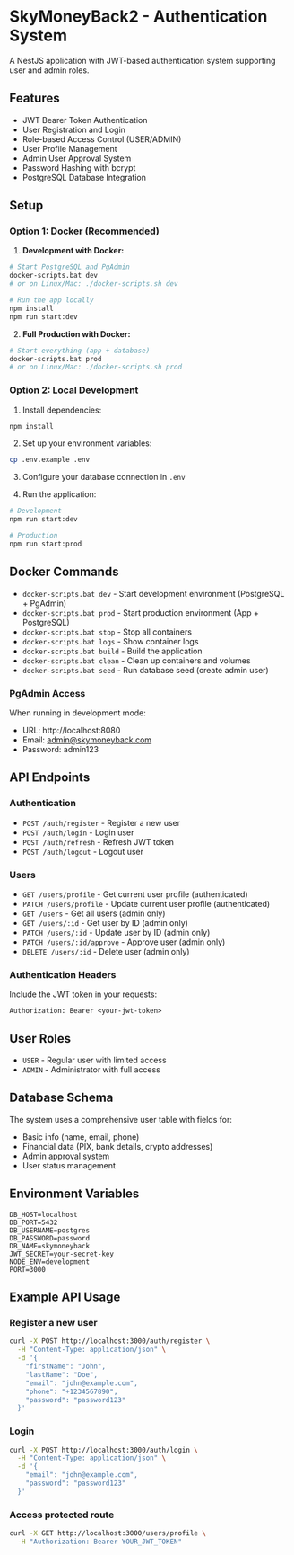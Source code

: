# SkyMoneyBack2 - Authentication System

A NestJS application with JWT-based authentication system supporting user and admin roles.

## Features

- JWT Bearer Token Authentication
- User Registration and Login
- Role-based Access Control (USER/ADMIN)
- User Profile Management
- Admin User Approval System
- Password Hashing with bcrypt
- PostgreSQL Database Integration

## Setup

### Option 1: Docker (Recommended)

1. **Development with Docker:**
```bash
# Start PostgreSQL and PgAdmin
docker-scripts.bat dev
# or on Linux/Mac: ./docker-scripts.sh dev

# Run the app locally
npm install
npm run start:dev
```

2. **Full Production with Docker:**
```bash
# Start everything (app + database)
docker-scripts.bat prod
# or on Linux/Mac: ./docker-scripts.sh prod
```

### Option 2: Local Development

1. Install dependencies:
```bash
npm install
```

2. Set up your environment variables:
```bash
cp .env.example .env
```

3. Configure your database connection in `.env`

4. Run the application:
```bash
# Development
npm run start:dev

# Production
npm run start:prod
```

## Docker Commands

- `docker-scripts.bat dev` - Start development environment (PostgreSQL + PgAdmin)
- `docker-scripts.bat prod` - Start production environment (App + PostgreSQL)
- `docker-scripts.bat stop` - Stop all containers
- `docker-scripts.bat logs` - Show container logs
- `docker-scripts.bat build` - Build the application
- `docker-scripts.bat clean` - Clean up containers and volumes
- `docker-scripts.bat seed` - Run database seed (create admin user)

### PgAdmin Access
When running in development mode:
- URL: http://localhost:8080
- Email: admin@skymoneyback.com
- Password: admin123

## API Endpoints

### Authentication
- `POST /auth/register` - Register a new user
- `POST /auth/login` - Login user
- `POST /auth/refresh` - Refresh JWT token
- `POST /auth/logout` - Logout user

### Users
- `GET /users/profile` - Get current user profile (authenticated)
- `PATCH /users/profile` - Update current user profile (authenticated)
- `GET /users` - Get all users (admin only)
- `GET /users/:id` - Get user by ID (admin only)
- `PATCH /users/:id` - Update user by ID (admin only)
- `PATCH /users/:id/approve` - Approve user (admin only)
- `DELETE /users/:id` - Delete user (admin only)

### Authentication Headers
Include the JWT token in your requests:
```
Authorization: Bearer <your-jwt-token>
```

## User Roles
- `USER` - Regular user with limited access
- `ADMIN` - Administrator with full access

## Database Schema
The system uses a comprehensive user table with fields for:
- Basic info (name, email, phone)
- Financial data (PIX, bank details, crypto addresses)
- Admin approval system
- User status management

## Environment Variables
```
DB_HOST=localhost
DB_PORT=5432
DB_USERNAME=postgres
DB_PASSWORD=password
DB_NAME=skymoneyback
JWT_SECRET=your-secret-key
NODE_ENV=development
PORT=3000
```

## Example API Usage

### Register a new user
```bash
curl -X POST http://localhost:3000/auth/register \
  -H "Content-Type: application/json" \
  -d '{
    "firstName": "John",
    "lastName": "Doe",
    "email": "john@example.com",
    "phone": "+1234567890",
    "password": "password123"
  }'
```

### Login
```bash
curl -X POST http://localhost:3000/auth/login \
  -H "Content-Type: application/json" \
  -d '{
    "email": "john@example.com",
    "password": "password123"
  }'
```

### Access protected route
```bash
curl -X GET http://localhost:3000/users/profile \
  -H "Authorization: Bearer YOUR_JWT_TOKEN"
```